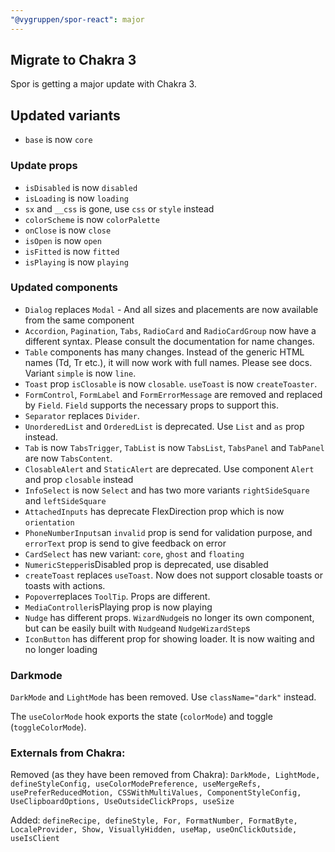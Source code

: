 ```yaml
---
"@vygruppen/spor-react": major
---
```


## Migrate to Chakra 3

Spor is getting a major update with Chakra 3.

## Updated variants

- `base` is now `core`

### Update props

- `isDisabled` is now `disabled`
- `isLoading` is now `loading`
- `sx` and `__css` is gone, use `css` or `style` instead
- `colorScheme` is now `colorPalette`
- `onClose` is now `close`
- `isOpen` is now `open`
- `isFitted` is now `fitted`
- `isPlaying` is now `playing`

### Updated components

- `Dialog` replaces `Modal` - And all sizes and placements are now available from the same component
- `Accordion`, `Pagination`, `Tabs`, `RadioCard` and `RadioCardGroup` now have a different syntax. Please consult the documentation for name changes.
- `Table` components has many changes. Instead of the generic HTML names (Td, Tr etc.), it will now work with full names. Please see docs. Variant `simple` is now `line`.
- `Toast` prop `isClosable` is now `closable`. `useToast` is now `createToaster`.
- `FormControl`, `FormLabel` and `FormErrorMessage` are removed and replaced by `Field`. `Field` supports the necessary props to support this.
- `Separator` replaces `Divider`.
- `UnorderedList` and `OrderedList` is deprecated. Use `List` and `as` prop instead.
- `Tab` is now `TabsTrigger`, `TabList` is now `TabsList`, `TabsPanel` and `TabPanel` are now `TabsContent`.
- `ClosableAlert` and `StaticAlert` are deprecated. Use component `Alert` and prop `closable` instead
- `InfoSelect` is now `Select` and has two more variants `rightSideSquare` and `leftSideSquare`
- `AttachedInputs` has deprecate FlexDirection prop which is now `orientation`
- `PhoneNumberInputs`an `invalid` prop is send for validation purpose, and `errorText` prop is send to give feedback on error
- `CardSelect` has new variant: `core`, `ghost` and `floating`
- `NumericStepper`isDisabled prop is deprecated, use disabled
- `createToast` replaces `useToast`. Now does not support closable toasts or toasts with actions.
- `Popover`replaces `ToolTip`. Props are different.
- `MediaController`isPlaying prop is now playing
- `Nudge` has different props. `WizardNudge`is no longer its own component, but can be easily built with `Nudge`and `NudgeWizardStep`s
- `IconButton` has different prop for showing loader. It is now waiting and no longer loading

### Darkmode

`DarkMode` and `LightMode` has been removed. Use `className="dark"` instead.

The `useColorMode` hook exports the state (`colorMode`) and toggle (`toggleColorMode`).

### Externals from Chakra:

Removed (as they have been removed from Chakra): `DarkMode, LightMode, defineStyleConfig, useColorModePreference, useMergeRefs, usePreferReducedMotion, CSSWithMultiValues, ComponentStyleConfig, UseClipboardOptions, UseOutsideClickProps, useSize`

Added: `defineRecipe, defineStyle, For, FormatNumber, FormatByte, LocaleProvider, Show, VisuallyHidden, useMap, useOnClickOutside, useIsClient`
